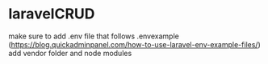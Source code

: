 # laravelCRUD

make sure to add .env file that follows .envexample (https://blog.quickadminpanel.com/how-to-use-laravel-env-example-files/)
add vendor folder and node modules
